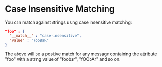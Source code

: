 # Case Insensitive Matching
You can match against strings using case insensitive matching:

```json
"foo" : {
  "__match__" : "case-insensitive",
  "value" : "FooBaR"
}
```
The above will be a positive match for any message containing the attribute "foo" with a string value of "foobar", "fOObAr" and so on.
